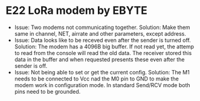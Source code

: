 # E22 LoRa modem by EBYTE
- Issue: Two modems not communicating together. Solution: Make them same in channel, NET, airrate and other parameters, except address.
- Issue: Data looks like to be receved even after the sender is turned off. Solution: The modem has a 4096B big buffer. If not read yet, the attemp to read from the console will read the old data. The receiver stored this data in the buffer and when requested presents these even after the sender is off.
- Issue: Not being able to set or get the current config. Solution: The M1 needs to be connected to Vcc nad the M0 pin to GND to make the modem work in configuration mode. In standard Send/RCV mode both pins need to be grounded.  
